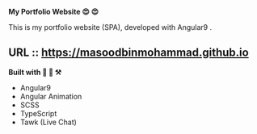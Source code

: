 **My Portfolio Website 😍 😍**


This is my portfolio website (SPA), developed with Angular9 .


## URL :: https://masoodbinmohammad.github.io

**Built with 🔧 🔨 ⚒**

- Angular9 
- Angular Animation
- SCSS
- TypeScript
- Tawk (Live Chat)

